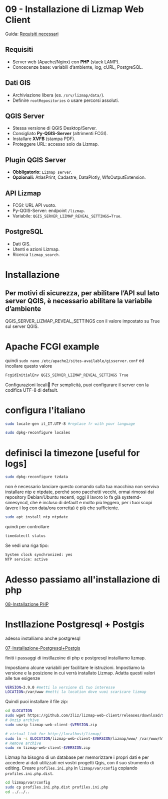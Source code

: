 # 09 - Installazione di Lizmap Web Client

Guida: [Requisiti necessari](https://docs.lizmap.com/3.9/it/install/pre_requirements.html)

## Requisiti
- Server web (Apache/Nginx) con **PHP** (stack LAMP).  
- Conoscenze base: variabili d’ambiente, log, cURL, PostgreSQL.  

## Dati GIS
- Archiviazione libera (es. `/srv/lizmap/data/`).  
- Definire `rootRepositories` o usare percorsi assoluti.  

## QGIS Server
- Stessa versione di QGIS Desktop/Server.  
- Consigliato **Py-QGIS-Server** (altrimenti FCGI).  
- Installare **XVFB** (stampa PDF).  
- Proteggere URL: accesso solo da Lizmap.  

## Plugin QGIS Server
- **Obbligatorio:** `Lizmap server`.  
- **Opzionali:** AtlasPrint, Cadastre, DataPlotly, WfsOutputExtension.  

## API Lizmap
- FCGI: URL API vuoto.  
- Py-QGIS-Server: endpoint `/lizmap`.  
- Variabile: `QGIS_SERVER_LIZMAP_REVEAL_SETTINGS=True`.  

## PostgreSQL
- Dati GIS.  
- Utenti e azioni Lizmap.  
- Ricerca `lizmap_search`.  

# Installazione
## Per motivi di sicurezza, per abilitare l’API sul lato server QGIS, è necessario abilitare la variabile d’ambiente
QGIS_SERVER_LIZMAP_REVEAL_SETTINGS con il valore impostato su True sul server QGIS.

# Apache FCGI example
quindi ```sudo nano /etc/apache2/sites-available/gisserver.conf``` ed incollare questo valore 
```bash
FcgidInitialEnv QGIS_SERVER_LIZMAP_REVEAL_SETTINGS True
```

Configurazioni locali
Per semplicità, puoi configurare il server con la codifica UTF-8 di default.

# configura l'italiano
```bash
sudo locale-gen it_IT.UTF-8 #replace fr with your language
```
```bash
sudo dpkg-reconfigure locales
```
# definisci la timezone [useful for logs]
```bash
sudo dpkg-reconfigure tzdata
```
non è necessario lanciare questo comando sulla tua macchina non serviva installare ntp e ntpdate, perché sono pacchetti vecchi, ormai rimossi dai repository Debian/Ubuntu recenti, oggi il lavoro lo fa già systemd-simesyncd, che è incluso di default e molto più leggero, per i tuoi scopi (avere i log con data/ora corretta) è più che sufficiente.
```bash
sudo apt install ntp ntpdate
```
quindi per controllare
```bash
timedatectl status
```
Se vedi una riga tipo:
```bash
System clock synchronized: yes
NTP service: active
```

# Adesso passiamo all'installazione di php
[08-Installazione PHP](08-Installazione-PHP.md)

# Instllazione Postgresql + Postgis
adesso installiamo anche postgresql

[07-Installazione-Postgresql+Postgis](07-Installazione-Postgresql-PostGIS.md)

finiti i passaggi di instllazoine di php e postgresql installiamo lizmap.

Impostiamo alcune variabili per facilitare le istruzioni. Impostiamo la versione e la posizione in cui verrà installato Lizmap. Adatta questi valori alle tue esigenze
```bash
VERSION=3.9.0 #metti la versione di tuo interesse
LOCATION=/var/www #metti la location dove vuoi scaricare lizmap
```
Quindi puoi installare il file zip:
```bash
cd $LOCATION
sudo wget https://github.com/3liz/lizmap-web-client/releases/download/$VERSION/lizmap-web-client-$VERSION.zip
# Unzip archive
sudo unzip lizmap-web-client-$VERSION.zip

# virtual link for http://localhost/lizmap/
sudo ln -s $LOCATION/lizmap-web-client-$VERSION/lizmap/www/ /var/www/html/lizmap
# Remove archive
sudo rm lizmap-web-client-$VERSION.zip
```
Lizmap ha bisogno di un database per memorizzare i propri dati e per accedere ai dati utilizzati nei vostri progetti Qgis, con il suo strumento di editing.
Creare `profiles.ini.php` in `lizmap/var/config` copiando `profiles.ini.php.dist`.
```bash
cd lizmap/var/config
sudo cp profiles.ini.php.dist profiles.ini.php
cd ../../..
```

